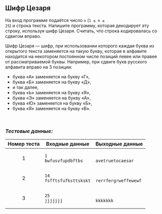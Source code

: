 ## Шифр Цезаря

На вход программе подаётся число <code>n</code> (<code>1 ≤ n ≤ 25</code>) и строка текста.
Напишите программу, которая декодирует эту строку, используя шифр Цезаря. Считать, что строка кодировалась со сдвигом вправо. 

Шифр Цезаря — шифр, при использовании которого каждая буква из открытого текста заменяется на такую букву,
которая в алфавите находится на некотором постоянном числе позиций левее или правее от рассматриваемой буквы.
Например, при сдвиге букв русского алфавита вправо на 3 позиции:

- буква «А» заменяется на букву «Г»,
- буква «Б» заменяется на букву «Д»,
- и так далее,
- буква «Ь» заменяется на букву «Я»,
- буква «Э» заменяется на букву «А»,
- буква «Ю» заменяется на букву «Б»,
- буква «Я» заменяется на букву «В».

<br>

### *Тестовые данные:*

| Номер теста | Входные данные                                   | Выходные данные                                |
|:-----------:|--------------------------------------------------|------------------------------------------------|
|      1      | <pre><code>1<br>bwfusvfupdbftbs</code></pre>     | <pre><code><br>avetruetocaesar</code></pre>    |
|      2      | <pre><code>14<br>fsfftsfufksttskskt</code></pre> | <pre><code><br>rerrfergrweffewewf</code></pre> |
|      3      | <pre><code>25<br>jjjjjjj</code></pre>            | <pre><code><br>kkkkkkk</code></pre>            |